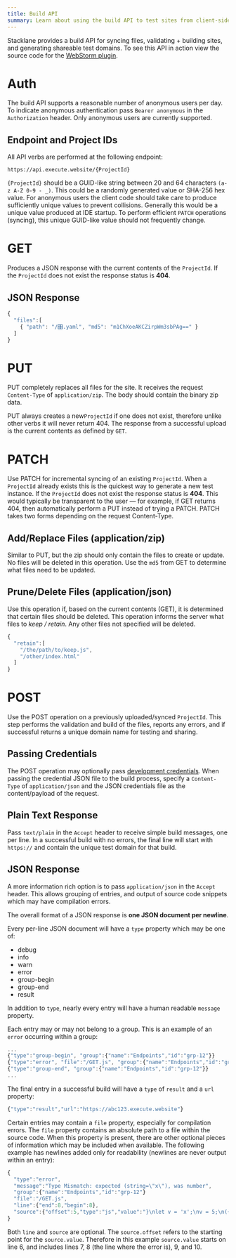 ```yaml
---
title: Build API
summary: Learn about using the build API to test sites from client-side IDEs. 
---
```


Stacklane provides a build API for syncing files, validating + building sites,
and generating shareable test domains.
To see this API in action view the source code for the
[WebStorm plugin](https://github.com/stacklane/ide-jetbrains).

# Auth

The build API supports a reasonable number of anonymous users per day.
To indicate anonymous authentication pass `Bearer anonymous`
in the `Authorization` header.
Only anonymous users are currently supported.

## Endpoint and Project IDs

All API verbs are performed at the following endpoint:

`https://api.execute.website/{ProjectId}`
 
`{ProjectId}` should be a GUID-like string
between 20 and 64 characters `(a-z A-Z 0-9 - _)`.
This could be a randomly generated value or SHA-256 hex value.
For anonymous users the client code should take care to produce
sufficiently unique values to prevent collisions.
Generally this would be a unique value produced at IDE startup.
To perform efficient `PATCH` operations (syncing),
this unique GUID-like value should not frequently change.

# GET

Produces a JSON response with the current contents of the `ProjectId`.
If the `ProjectId` does not exist the response status is **404**.

## JSON Response

```javascript
{
  "files":[
    { "path": "/🎛.yaml", "md5": "m1ChXoeAKCZirpWm3sbPAg==" }
  ]
}
```

# PUT

PUT completely replaces all files for the site.
It receives the request `Content-Type` of `application/zip`.
The body should contain the binary zip data.

PUT always creates a new`ProjectId` if one does not exist,
therefore unlike other verbs it will never return 404.
The response from a successful upload is the current contents as defined by `GET`.

# PATCH

Use PATCH for incremental syncing of an existing `ProjectId`.
When a `ProjectId` already exists this is the quickest way to generate a new test instance.
If the `ProjectId` does not exist the response status is **404**.
This would typically be transparent to the user &mdash;
for example, if GET returns 404, then automatically perform a PUT instead of trying a PATCH.
PATCH takes two forms depending on the request Content-Type.

## Add/Replace Files (application/zip)

Similar to PUT, but the zip should only contain the files to create or update.
No files will be deleted in this operation.
Use the `md5` from GET to determine what files need to be updated.

## Prune/Delete Files (application/json)

Use this operation if, based on the current contents (GET), it is determined that certain files should be deleted.
This operation informs the server what files to *keep / retain*.
Any other files not specified will be deleted.

```javascript
{
  "retain":[
    "/the/path/to/keep.js",
    "/other/index.html"
  ]
}
```

# POST

Use the POST operation on a previously uploaded/synced `ProjectId`.
This step performs the validation and build of the files, reports any errors,
and if successful returns a unique domain name for testing and sharing.

## Passing Credentials

The POST operation may optionally pass 
[development credentials](/🗄/Article/dev.md#credentials).
When passing the credential JSON file to the build process,
specify a `Content-Type` of `application/json` and
the JSON credentials file as the content/payload of the request.

## Plain Text Response

Pass `text/plain` in the `Accept` header to receive simple
build messages, one per line.  In a successful build with no errors,
the final line will start with `https://` and contain the unique test domain for that build.

## JSON Response

A more information rich option is to pass `application/json` in the `Accept` header.
This allows grouping of entries, and output of source code snippets which may have compilation errors.

The overall format of a JSON response is **one JSON document per newline**.

Every per-line JSON document will have a `type` property which may be one of:

- debug
- info
- warn
- error
- group-begin
- group-end
- result

In addition to `type`, nearly every entry will have a human readable `message` property.

Each entry may or may not belong to a group.
This is an example of an `error` occurring within a group:

```javascript
...
{"type":"group-begin", "group":{"name":"Endpoints","id":"grp-12"}}
{"type":"error", "file":"/GET.js", "group":{"name":"Endpoints","id":"grp-12"}, /*....*/ }
{"type":"group-end", "group":{"name":"Endpoints","id":"grp-12"}}
...
```

The final entry in a successful build will have a `type` of `result` and a `url` property:

```javascript
{"type":"result","url":"https://abc123.execute.website"}
```

Certain entries may contain a `file` property, especially for compilation errors.
The `file` property contains an absolute path to a file within the source code.
When this property is present, there are other optional pieces of information which may be included when available.
The following example has newlines added only for readability (newlines are never output within an entry):

```javascript
{
  "type":"error",
  "message":"Type Mismatch: expected (string=\"x\"), was number",
  "group":{"name":"Endpoints","id":"grp-12"}
  "file":"/GET.js",
  "line":{"end":8,"begin":8},
  "source":{"offset":5,"type":"js","value":"}\nlet v = 'x';\nv = 5;\n({});\n"}
}
```

Both `line` and `source` are optional. 
The `source.offset` refers to the starting point for the `source.value`.
Therefore in this example `source.value` starts on line 6, 
and includes lines 7, 8 (the line where the error is), 9, and 10.
